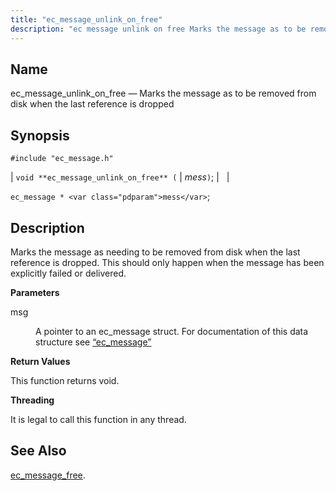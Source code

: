 ```yaml
---
title: "ec_message_unlink_on_free"
description: "ec message unlink on free Marks the message as to be removed from disk when the last reference is dropped void ec message unlink on free mess ec message mess Marks the message as needing to be removed from disk when the last reference is dropped This should only happen..."
---
```


<a name="apis.ec_message_unlink_on_free"></a> 
## Name

ec_message_unlink_on_free — Marks the message as to be removed from disk when the last reference is dropped

## Synopsis

`#include "ec_message.h"`

| `void **ec_message_unlink_on_free** (` | <var class="pdparam">mess</var>`)`; |   |

`ec_message * <var class="pdparam">mess</var>`;<a name="idp57261312"></a> 
## Description

Marks the message as needing to be removed from disk when the last reference is dropped. This should only happen when the message has been explicitly failed or delivered.

**<a name="idp57262672"></a> Parameters**

<dl class="variablelist">

<dt>msg</dt>

<dd>

A pointer to an ec_message struct. For documentation of this data structure see [“ec_message”](/momentum/3/3-api/structs-ec-message)

</dd>

</dl>

**<a name="idp57266016"></a> Return Values**

This function returns void.

**<a name="idp57266928"></a> Threading**

It is legal to call this function in any thread.

<a name="idp57268032"></a> 
## See Also

[ec_message_free](/momentum/3/3-api/apis-ec-message-free).